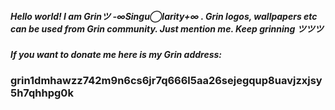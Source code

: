 ##### Hello world! I am Grinツ -∞Singu◯larity+∞ . Grin logos, wallpapers etc can be used from Grin community. Just mention me. Keep grinning ツツツ 
##### If you want to donate me here is my Grin address: 
### grin1dmhawzz742m9n6cs6jr7q666l5aa26sejegqup8uavjzxjsy5h7qhhpg0k
